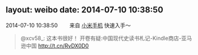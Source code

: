 layout: weibo
date: 2014-07-10 10:38:50
---
<meta name="referrer" content="no-referrer" />

2014-07-10 10:38:50  &nbsp;&nbsp;&nbsp;&nbsp;&nbsp;&nbsp; 来自 <a href="http://app.weibo.com/t/feed/22zMnn" rel="nofollow">小米手机</a>
快速入手～
>  @xcv58_: 这本书很好！ 开卷有疑:中国现代史读书札记-Kindle商店-亚马逊中国 http://t.cn/RvDX0D0 ​​​
